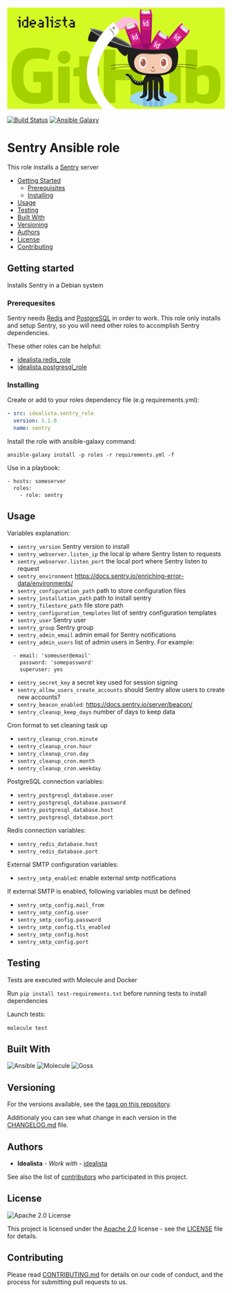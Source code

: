 ![Logo](https://raw.githubusercontent.com/idealista/sentry_role/master/logo.gif)

[![Build Status](https://travis-ci.org/idealista/sentry_role.png)](https://travis-ci.org/idealista/sentry_role)
[![Ansible Galaxy](https://img.shields.io/badge/galaxy-idealista.sentry_role-B62682.svg)](https://galaxy.ansible.com/idealista/sentry_role)

Sentry Ansible role
=========

This role installs a [Sentry](https://sentry.io/) server

- [Getting Started](#getting-started)
	- [Prerequisites](#prerequisites)
	- [Installing](#installing)
- [Usage](#usage)
- [Testing](#testing)
- [Built With](#built-with)
- [Versioning](#versioning)
- [Authors](#authors)
- [License](#license)
- [Contributing](#contributing)

## Getting started

Installs Sentry in a Debian system

### Prerequesites

Sentry needs [Redis](https://redis.io/) and [PostgreSQL](https://www.postgresql.org/) in order to work. This role only installs and setup Sentry, so you will need other roles to accomplish Sentry dependencies.

These other roles can be helpful:

* [idealista.redis_role](https://github.com/idealista/redis_role)
* [idealista.postgresql_role](https://github.com/idealista/postgresql_role) 

### Installing

Create or add to your roles dependency file (e.g requirements.yml):

``` yml
- src: idealista.sentry_role
  version: 1.1.0
  name: sentry
```

Install the role with ansible-galaxy command:

```
ansible-galaxy install -p roles -r requirements.yml -f
```

Use in a playbook:

```
- hosts: someserver
  roles:
    - role: sentry
```

## Usage

Variables explanation:

- `sentry_version` Sentry version to install
- `sentry_webserver.listen_ip` the local ip where Sentry listen to requests 
- `sentry_webserver.listen_port` the local port where Sentry listen to request
- `sentry_environment` https://docs.sentry.io/enriching-error-data/environments/
- `sentry_configuration_path` path to store configuration files
- `sentry_installation_path` path to install sentry
- `sentry_filestore_path` file store path
- `sentry_configuration_templates` list of sentry configuration templates
- `sentry_user` Sentry user
- `sentry_group` Sentry group
- `sentry_admin_email` admin email for Sentry notifications
- `sentry_admin_users` list of admin users in Sentry. For example:
```
  - email: 'someuser@email'
    password: 'somepassword'
    superuser: yes
```
- `sentry_secret_key` a secret key used for session signing
- `sentry_allow_users_create_accounts` should Sentry allow users to create new accounts?
- `sentry_beacon_enabled`: https://docs.sentry.io/server/beacon/
- `sentry_cleanup_keep_days` number of days to keep data

Cron format to set cleaning task up

- `sentry_cleanup_cron.minute`
- `sentry_cleanup_cron.hour`
- `sentry_cleanup_cron.day`
- `sentry_cleanup_cron.month`
- `sentry_cleanup_cron.weekday`

PostgreSQL connection variables:

- `sentry_postgresql_database.user`
- `sentry_postgresql_database.password`
- `sentry_postgresql_database.host`
- `sentry_postgresql_database.port`

Redis connection variables:

- `sentry_redis_database.host`
- `sentry_redis_database.port`

External SMTP configuration variables:

- `sentry_smtp_enabled`: enable external smtp notifications

If external SMTP is enabled, following variables must be defined

- `sentry_smtp_config.mail_from`
- `sentry_smtp_config.user`
- `sentry_smtp_config.password`
- `sentry_smtp_config.tls_enabled`
- `sentry_smtp_config.host`
- `sentry_smtp_config.port`

## Testing

Tests are executed with Molecule and Docker

Run `pip install test-requirements.txt` before running tests to install dependencies

Launch tests:

`molecule test`

## Built With

![Ansible](https://img.shields.io/badge/ansible-2.8.8-green.svg)
![Molecule](https://img.shields.io/badge/molecule-2.20-green.svg)
![Goss](https://img.shields.io/badge/goss-0.3.9-green.svg)

## Versioning

For the versions available, see the [tags on this repository](https://github.com/idealista/sentry_role/tags).

Additionaly you can see what change in each version in the [CHANGELOG.md](CHANGELOG.md) file.

## Authors

* **Idealista** - *Work with* - [idealista](https://github.com/idealista)

See also the list of [contributors](https://github.com/idealista/sentry_role/contributors) who participated in this project.

## License

![Apache 2.0 License](https://img.shields.io/hexpm/l/plug.svg)

This project is licensed under the [Apache 2.0](https://www.apache.org/licenses/LICENSE-2.0) license - see the [LICENSE](LICENSE) file for details.

## Contributing

Please read [CONTRIBUTING.md](.github/CONTRIBUTING.md) for details on our code of conduct, and the process for submitting pull requests to us.


